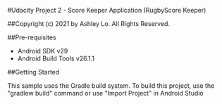 #Udacity Project 2 - Score Keeper Application (RugbyScore Keeper)


##Copyright (c) 2021 by Ashley Lo. All Rights Reserved.

##Pre-requisites

* Android SDK v29
* Android Build Tools v26.1.1

##Getting Started

This sample uses the Gradle build system. To build this project, use the "gradlew build" command or use "Import Project" in Android Studio
